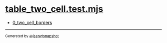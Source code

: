 # [table_two_cell.test.mjs](../table_two_cell.test.mjs)


- [0_two_cell_borders](0_two_cell_borders/0_two_cell_borders.md)

---

<sub>
  Generated by <a href="https://github.com/jsenv/core/tree/main/packages/independent/snapshot">@jsenv/snapshot</a>
</sub>
